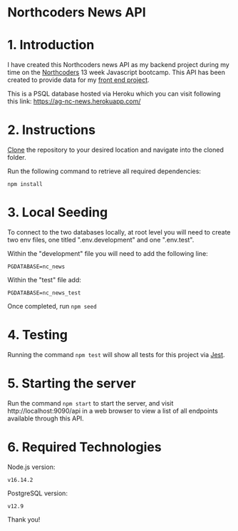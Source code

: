 # Northcoders News API

# 1. Introduction

I have created this Northcoders news API as my backend project during my time on the [Northcoders](https://www.northcoders.com/) 13 week Javascript bootcamp. This API has been created to provide data for my [front end project](https://github.com/adamgrime/nc-news).

This is a PSQL database hosted via Heroku which you can visit following this link: https://ag-nc-news.herokuapp.com/

# 2. Instructions

[Clone](https://git-scm.com/book/en/v2/Git-Basics-Getting-a-Git-Repository) the repository to your desired location and navigate into the cloned folder. 

Run the following command to retrieve all required dependencies:
```
npm install
```

# 3. Local Seeding


To connect to the two databases locally, at root level you will need to create two env files, one titled ".env.development" and one ".env.test".

Within the "development" file you will need to add the following line: 
```
PGDATABASE=nc_news
```
Within the "test" file add: 
```
PGDATABASE=nc_news_test
```

Once completed, run `npm seed`

# 4. Testing

Running the command `npm test` will show all tests for this project via [Jest](https://jestjs.io/).

# 5. Starting the server

Run the command `npm start` to start the server, and visit http://localhost:9090/api in a web browser to view a list of all endpoints available through this API.

# 6. Required Technologies 

Node.js version:

```
v16.14.2
```

PostgreSQL version:

```
v12.9
```

Thank you!